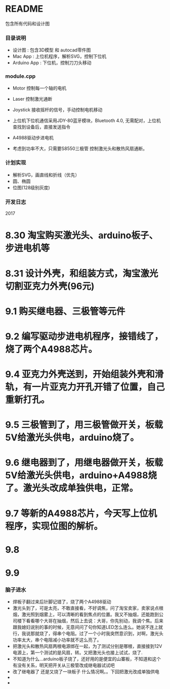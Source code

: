 # README #

包含所有代码和设计图

### 目录说明 ###

* 设计图 : 包含3D模型 和 autocad零件图
* Mac App : 上位机程序，解析SVG，控制下位机
* Arduino App : 下位机，控制刀刀头移动


### module.cpp ###

* Motor 控制每一个轴的电机
* Laser 控制激光通断
* Joystick 接收摇杆的信号，手动控制电机移动




* 上位机下位机通信采用JDY-80蓝牙模块，Bluetooth 4.0, 无需配对，上位机查找到设备后，直接发送指令
* A4988驱动步进电机
* 考虑到功率不大，只需要S8550三极管 控制激光头和散热风扇通断。



### 计划实现 ###
* 解析SVG，画直线和折线（优先）
* 圆、椭圆
* 位图(128级别灰度)

### 开发日志 ###
2017 
# 8.30 淘宝购买激光头、arduino板子、步进电机等
# 8.31 设计外壳，和组装方式，淘宝激光切割亚克力外壳(96元)
# 9.1  购买继电器、三极管等元件
# 9.2  编写驱动步进电机程序，接错线了，烧了两个A4988芯片。
# 9.4  亚克力外壳送到，开始组装外壳和滑轨，有一片亚克力开孔开错了位置，自己重新打孔。
# 9.5  三极管到了，用三极管做开关，板载5V给激光头供电，arduino烧了。
# 9.6  继电器到了，用继电器做开关，板载5V给激光头供电，arduino+A4988烧了。激光头改成单独供电，正常。
# 9.7  等新的A4988芯片，今天写上位机程序，实现位图的解析。
# 9.8
# 9.9

### 脑子进水 ###
* 焊板子翻过来后针脚记错了，烧了两个A4988驱动
* 激光头到了，可是太亮，不敢直接看，不好调焦，问了淘宝卖家，卖家说点根烟，激光照到烟雾上，可以清晰的看到焦点的位置。我又不抽烟，还能跑到公司楼下看看哪个大哥在抽烟，然后上去说：大哥，你先别动，我调个焦。后来跟我媳妇说别的事的时候，无意间问了句你知道LED怎么连么。她说不连上就行，我说那就烧了，得串个电阻。过了一个小时我突然意识到，对啊，激光头功率太大，串个电阻减小功率就不这么亮了。
* 把激光头和散热风扇两根电源绑在一起，为了测试分别是哪根，直接接到12V电源上，第一个测试的是风扇，转。又把激光头也接上试试，烧了.
* 不知道为什么...arduino板子烧了，还好用的是便宜的山寨板，不知道和这个有没有关系，明天把开关从三极管改成继电器试试吧
* 改了继电器了 还是又烧了一块板子 什么情况啊。。下回把激光改成单独供电
* 
* 
